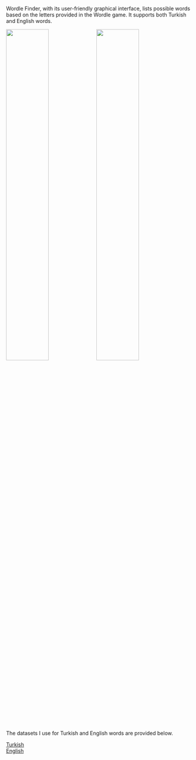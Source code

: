 Wordle Finder, with its user-friendly graphical interface, lists possible words based on the letters provided in the Wordle game. It supports both Turkish and English words. 

<img src="https://github.com/user-attachments/assets/2ce53237-a045-4111-9a92-bba888baab77" width=48%>
<img src="https://github.com/user-attachments/assets/a521faec-859a-4e39-a293-efc64e164bf6" width=48%>

<br>
<br>

The datasets I use for Turkish and English words are provided below.

<a href="https://github.com/CanNuhlar/Turkce-Kelime-Listesi">Turkish</a>
<br>
<a href="https://github.com/dwyl/english-words/tree/master">English</a>
